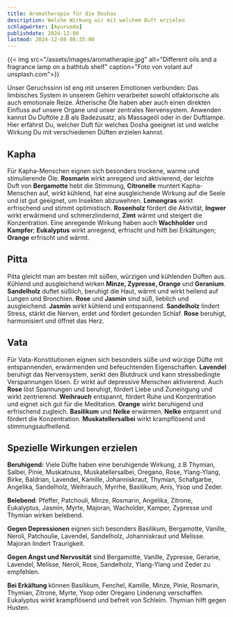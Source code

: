 ```yaml
---
title: Aromatherapie für die Doshas
description: Welche Wirkung wir mit welchem Duft erzielen
schlagwörter: [Ayurveda]
publishdate: 2024-12-08
lastmod: 2024-12-08 08:35:00
---
```


{{< img src="/assets/images/aromatherapie.jpg" alt="Different oils and a fragrance lamp on a bathtub shelf" caption="Foto von volant auf unsplash.com">}}

Unser Geruchssinn ist eng mit unseren Emotionen verbunden: Das limbisches System in unserem Gehirn verarbeitet sowohl olfaktorische als auch emotionale Reize. Ätherische Öle haben aber auch einen direkten Einfluss auf unsere Organe und unser zentrales Nervensystem. Anwenden kannst Du Duftöle z.B als Badezusatz, als Massageöl oder in der Duftlampe. Hier erfährst Du, welcher Duft für welches Dosha geeignet ist und welche Wirkung Du mit verschiedenen Düften erzielen kannst.

## Kapha

Für Kapha-Menschen eignen sich besonders trockene, warme und stimulierende Öle. **Rosmarin** wirkt anregend und aktivierend, der leichte Duft von **Bergamotte** hebt die Stimmung, **Citronelle** muntert Kapha-Menschen auf, wirkt kühlend, hat eine ausgleichende Wirkung auf die Seele und ist gut geeignet, um Insekten abzuwehren. **Lemongras** wirkt erfrischend und stimmt optimistisch. **Rosenholz** fördert die Aktivität, **Ingwer** wirkt erwärmend und schmerzlindernd, **Zimt** wärmt und steigert die Konzentration. Eine anregende Wirkung haben auch **Wachholder** und **Kampfer**; **Eukalyptus** wirkt anregend, erfrischt und hilft bei Erkältungen; **Orange** erfrischt und wärmt.

## Pitta

Pitta gleicht man am besten mit süßen, würzigen und kühlenden Düften aus. Kühlend und ausgleichend wirken **Minze, Zypresse, Orange** und **Geranium**. **Sandelholz** duftet süßlich, beruhigt die Haut, wärmt und wirkt heilend auf Lungen und Bronchien. **Rose** und **Jasmin** sind süß, lieblich und ausgleichend. **Jasmin** wirkt kühlend und entspannend. **Sandelholz** lindert Stress, stärkt die Nerven, erdet und fördert gesunden Schlaf. **Rose** beruhigt, harmonisiert und öffnet das Herz.

## Vata

Für Vata-Konstitutionen eignen sich besonders süße und würzige Düfte mit entspannenden, erwärmenden und befeuchtenden Eigenschaften. **Lavendel** beruhigt das Nervensystem, senkt den Blutdruck und kann stressbedingte Verspannungen lösen. Er wirkt auf depressive Menschen aktivierend. Auch **Rose** löst Spannungen und beruhigt, fördert Liebe und Zuneingung und wirkt zentrierend. **Weihrauch** entspannt, fördert Ruhe und Konzentration und eignet sich gut für die Meditation. **Orange** wirkt beruhigend und erfrischend zugleich. **Basilikum** und **Nelke** erwärmen. **Nelke** entpannt und fördert die Konzentration. **Muskatellersalbei** wirkt krampflösend und stimmungsaufhellend. 

## Spezielle Wirkungen erzielen

**Beruhigend:** Viele Düfte haben eine beruhigende Wirkung, z.B Thymian, Salbei, Pinie, Muskatnuss, Muskatellersalbei, Oregano, Rose, Ylang-Ylang, Birke, Baldrian, Lavendel, Kamille, Johanniskraut, Thymian, Schafgarbe, Angelika, Sandelholz, Weihrauch, Myrrhe, Basilikum, Anis, Ysop und Zeder.

**Belebend**: Pfeffer, Patchouli, Minze, Rosmarin, Angelika, Zitrone, Eukalyptus, Jasmin, Myrte, Majoran, Wacholder, Kamper, Zypresse und Thymian wirken belebend.

**Gegen Depressionen** eignen sich besonders Basilikum, Bergamotte, Vanille, Neroli, Patchoulie, Lavendel, Sandelholz, Johanniskraut und Melisse. Majoran lindert Traurigkeit.

**Gegen Angst und Nervosität** sind Bergamotte, Vanille, Zypresse, Geranie, Lavendel, Melisse, Neroli, Rose, Sandelholz, Ylang-Ylang und Zeder zu empfehlen. 

**Bei Erkältung** können Basilikum, Fenchel, Kamille, Minze, Pinie, Rosmarin, Thymian, Zitrone, Myrte, Ysop oder Oregano Linderung verschaffen. Eukalyptus wirkt krampflösend und befreit von Schleim. Thymian hilft gegen Husten. 

